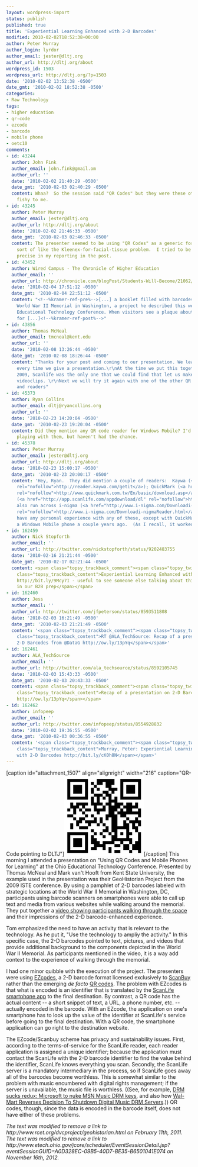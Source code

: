 ```yaml
---
layout: wordpress-import
status: publish
published: true
title: 'Experiential Learning Enhanced with 2-D Barcodes'
modified: 2010-02-02T18:52:38+00:00
author: Peter Murray
author_login: lyrdor
author_email: jester@dltj.org
author_url: http://dltj.org/about
wordpress_id: 1503
wordpress_url: http://dltj.org/?p=1503
date: '2010-02-02 13:52:38 -0500'
date_gmt: '2010-02-02 18:52:38 -0500'
categories:
- Raw Technology
tags:
- higher education
- qr-code
- ezcode
- barcode
- mobile phone
- oetc10
comments:
- id: 43244
  author: John Fink
  author_email: john.fink@gmail.om
  author_url: ''
  date: '2010-02-02 21:40:29 -0500'
  date_gmt: '2010-02-03 02:40:29 -0500'
  content: Whaa?  So the session said "QR Codes" but they were these other codes?  Sounds
    fishy to me.
- id: 43245
  author: Peter Murray
  author_email: jester@dltj.org
  author_url: http://dltj.org/about
  date: '2010-02-02 21:46:33 -0500'
  date_gmt: '2010-02-03 02:46:33 -0500'
  content: The presenter seemed to be using "QR Codes" as a generic for 2-D barcodes,
    sort of like the Kleenex-for-facial-tissue problem.  I tried to be a little more
    precise in my reporting in the post.
- id: 43452
  author: Wired Campus - The Chronicle of Higher Education
  author_email: ''
  author_url: http://chronicle.com/blogPost/Students-Will-Become/21062/
  date: '2010-02-04 17:51:12 -0500'
  date_gmt: '2010-02-04 22:51:12 -0500'
  content: "<!--%kramer-ref-pre%-->[...] a booklet filled with barcodes tied to the
    World War II Memorial in Washington, a project he described this week at the Ohio
    Educational Technology Conference. When visitors see a plaque about the home front,
    for [...]<!--%kramer-ref-post%-->"
- id: 43856
  author: Thomas McNeal
  author_email: tmcneal@kent.edu
  author_url: ''
  date: '2010-02-08 13:26:44 -0500'
  date_gmt: '2010-02-08 18:26:44 -0500'
  content: "Thanks for your post and coming to our presentation. We learn new things
    every time we give a presentation.\r\nAt the time we put this together for Necc
    2009, Scanlife was the only one that we could find that let us make codes for
    videoclips. \r\nNext we will try it again with one of the other QR code generators
    and readers"
- id: 45373
  author: Ryan Collins
  author_email: dltj@ryancollins.org
  author_url: ''
  date: '2010-02-23 14:20:04 -0500'
  date_gmt: '2010-02-23 19:20:04 -0500'
  content: Did they mention any QR code reader for Windows Mobile? I'd like to start
    playing with them, but haven't had the chance.
- id: 45378
  author: Peter Murray
  author_email: jester@dltj.org
  author_url: http://dltj.org/about
  date: '2010-02-23 15:00:17 -0500'
  date_gmt: '2010-02-23 20:00:17 -0500'
  content: 'Hey, Ryan.  They did mention a couple of readers:  Kaywa (<a href="http://reader.kaywa.com/getit"
    rel="nofollow">http://reader.kaywa.com/getit</a>); QuickMark (<a href="http://www.quickmark.com.tw/En/basic/download.asp"
    rel="nofollow">http://www.quickmark.com.tw/En/basic/download.asp</a>); and ScanLife
    (<a href="http://app.scanlife.com/appdownload/dl" rel="nofollow">http://app.scanlife.com/appdownload/dl</a>).  I''ve
    also run across i-nigma (<a href="http://www.i-nigma.com/Downloadi-nigmaReader.html"
    rel="nofollow">http://www.i-nigma.com/Downloadi-nigmaReader.html</a>).  I don''t
    have any personal experience with any of these, except with QuickMark when I had
    a Windows Mobile phone a couple years ago.  (As I recall, it worked fine.)'
- id: 162459
  author: Nick Stopforth
  author_email: ''
  author_url: http://twitter.com/nickstopforth/status/9202483755
  date: '2010-02-16 21:21:44 -0500'
  date_gmt: '2010-02-17 02:21:44 -0500'
  content: <span class="topsy_trackback_comment"><span class="topsy_twitter_username"><span
    class="topsy_trackback_content">Experiential Learning Enhanced with 2-D Barcodes
    http://bit.ly/9Mcy7I - useful to see someone else talking about this - it&#39;s
    in our B2B prep</span></span>
- id: 162460
  author: Jess
  author_email: ''
  author_url: http://twitter.com/jfpeterson/status/8593511808
  date: '2010-02-03 16:21:49 -0500'
  date_gmt: '2010-02-03 21:21:49 -0500'
  content: '<span class="topsy_trackback_comment"><span class="topsy_twitter_username"><span
    class="topsy_trackback_content">RT @ALA_TechSource: Recap of a presentation on
    2-D Barcodes from @DataG http://ow.ly/13pYq</span></span>'
- id: 162461
  author: ALA_TechSource
  author_email: ''
  author_url: http://twitter.com/ala_techsource/status/8592105745
  date: '2010-02-03 15:43:33 -0500'
  date_gmt: '2010-02-03 20:43:33 -0500'
  content: <span class="topsy_trackback_comment"><span class="topsy_twitter_username"><span
    class="topsy_trackback_content">Recap of a presentation on 2-D Barcodes from @DataG
    http://ow.ly/13pYq</span></span>
- id: 162462
  author: infopeep
  author_email: ''
  author_url: http://twitter.com/infopeep/status/8554928832
  date: '2010-02-02 19:36:55 -0500'
  date_gmt: '2010-02-03 00:36:55 -0500'
  content: '<span class="topsy_trackback_comment"><span class="topsy_twitter_username"><span
    class="topsy_trackback_content">Murray, Peter: Experiential Learning Enhanced
    with 2-D Barcodes http://bit.ly/cK0h8N</span></span>'
---
```

<p>[caption id="attachment_1507" align="alignright" width="216" caption="QR-Code pointing to DLTJ"]<img src="/wp-content/uploads/2010/02/qrcode.png" alt="" title="QR-Code pointing to DLTJ website" width="216" height="216" class="size-full wp-image-1507" />[/caption] This morning I attended a presentation on "<span class="removed_link" title="http://www.etech.ohio.gov/jcore/scheduler/EventSessionDetail.jsp?eventSessionGUID=A0D328EC-09B5-40D7-BE35-B6501041E074">Using QR Codes and Mobile Phones for Learning</span>" at the Ohio Educational Technology Conference.  Presented by Thomas McNeal and Mark van't Hooft from Kent State University, the example used in the presentation was their <span class="removed_link" title="http://www.rcet.org/dvcproject/geohistorian.html">GeoHistorian Project</span> from the 2009 ISTE conference.  By using a pamphlet of 2-D barcodes labeled with strategic locations at the World War II Memorial in Washington, DC, participants using barcode scanners on smartphones were able to call up text and media from various websites while walking around the memorial.  They put together a <a href="http://www.youtube.com/watch?v=M70AtlLy_ns" title="SIGML 2009 Forum (Washington DC) -- Twitter">video showing participants walking through the space</a> and their impressions of the 2-D barcode-enhanced experience.</p>
<p>Tom emphasized the need to have an activity that is relevant to the technology.  As he put it, "Use the technology to ampliy the activity."  In this specific case, the 2-D barcodes pointed to text, pictures, and videos that provide additional background to the components depicted in the World War II Memorial.  As participants mentioned in the video, it is a way add context to the experience of walking through the memorial.</p>
<p>I had one minor quibble with the execution of the project.  The presenters were using <a href="http://en.wikipedia.org/wiki/EZcode" title="EZcode - Wikipedia, the free encyclopedia">EZcodes</a>, a 2-D barcode format licensed exclusively to <a href="http://www.scanbuy.com/" title="ScanBuy homepage">ScanBuy</a> rather than the emerging <i>de facto</i> <a href="http://en.wikipedia.org/wiki/QR_Code" title="QR Code - Wikipedia">QR codes</a>.  The problem with EZcodes is that what is encoded is an identifier that is translated by the <a href="http://www.scanlife.com/" title="ScanLife homepage">ScanLife smartphone app</a> to the final destination.  By contrast, a QR code has the actual content -- a short snippet of text, a URL, a phone number, etc. -- actually encoded in the barcode.  With an EZcode, the application on one's smartphone has to look up the value of the identifier at ScanLife's service before going to the final destination.  With a QR code, the smartphone application can go right to the destination website.  </p>
<p>The EZcode/Scanbuy scheme has privacy and sustainability issues.  First, according to the terms-of-service for the ScanLife reader, each reader application is assigned a unique identifier; because the application must contact the ScanLife with the 2-D barcode identifier to find the value behind the identifier, ScanLife knows everything you scan.  Secondly, the ScanLife server is a mandatory intermediary in the process, so if ScanLife goes away all of the barcodes become worthless.  This is somewhat similar to the problem with music encumbered with digital rights management; if the server is unavailable, the music file is worthless. ((See, for example, <a href="http://arstechnica.com/microsoft/news/2008/04/drm-sucks-redux-microsoft-to-nuke-msn-music-drm-keys.ars" title="DRM sucks redux: Microsoft to nuke MSN Music DRM keys">DRM sucks redux: Microsoft to nuke MSN Music DRM keys</a>, and also how <a href="http://www.informationweek.com/news/personal_tech/drm/showArticle.jhtml?articleID=211100223" title="Wal-Mart Reverses Decision To Shutdown Digital Music DRM Servers">Wal-Mart Reverses Decision To Shutdown Digital Music DRM Servers</a>.))  QR codes, though, since the data is encoded in the barcode itself, does not have either of these problems.
<p style="padding:0;margin:0;font-style:italic;" class="removed_link">The text was modified to remove a link to http://www.rcet.org/dvcproject/geohistorian.html on February 11th, 2011.</p>
<p style="padding:0;margin:0;font-style:italic;" class="removed_link">The text was modified to remove a link to http://www.etech.ohio.gov/jcore/scheduler/EventSessionDetail.jsp?eventSessionGUID=A0D328EC-09B5-40D7-BE35-B6501041E074 on November 16th, 2012.</p>

